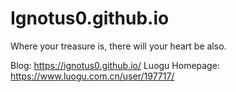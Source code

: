 # Ignotus0.github.io
Where your treasure is, there will your heart be also.

Blog: https://ignotus0.github.io/
Luogu Homepage: https://www.luogu.com.cn/user/197717/
